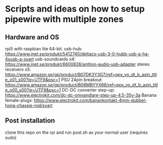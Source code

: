 # Scripts and ideas on how to setup pipewire with multiple zones

## Hardware and OS
rpi5 with raspbian lite 64-bit.
usb-hub: https://www.inet.se/produkt/5412740/deltaco-usb-3-0-hubb-usb-a-ha-4xusb-a-svart
usb-soundcards x4: https://www.inet.se/produkt/6600826/antlion-audio-usb-adapter
stereo receivers x5: https://www.amazon.se/gp/product/B07DK3Y3G7/ref=ppx_yo_dt_b_asin_title_o01_s00?ie=UTF8&psc=1
PSU 24pin breakout: https://www.amazon.se/gp/product/B08MBYYX66/ref=ppx_yo_dt_b_asin_title_o00_s00?ie=UTF8&psc=1
DC-DC converter step-up: https://www.electrokit.com/dc-dc-omvandlare-step-up-4.5-35v-3a
Banana female-plugs: https://www.electrokit.com/banankontakt-4mm-dubbel-hona-chassie-rod/svart

## Post installation
clone this repo on the rpi and run post.sh as your normal user (requires sudo)


